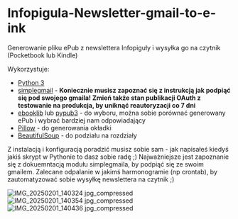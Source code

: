 # Infopigula-Newsletter-gmail-to-e-ink
Generowanie pliku ePub z newslettera Infopiguły i wysyłka go na czytnik (Pocketbook lub Kindle)

Wykorzystuje:
- [Python 3](https://www.python.org/)
- [simplegmail](https://github.com/jeremyephron/simplegmail) - **Koniecznie musisz zapoznać się z instrukcją jak podpiąć się pod swojego gmaila! Zmień także stan publikacji OAuth z testowanie na produkcja, by uniknąć reautoryzacji co 7 dni**
- [ebooklib](https://github.com/aerkalov/ebooklib) lub [pypub3](https://github.com/imgurbot12/pypub) - do wyboru, można sobie porównać generowany ePub i wybrać bardziej nam odpowiadający
- [Pillow](https://python-pillow.github.io/) - do generowania okładki
- [BeautifulSoup](https://www.crummy.com/software/BeautifulSoup/) - do podziału na rozdziały

Z instalacją i konfiguracją poradzić musisz sobie sam - jak napisałeś kiedyś jakiś skrypt w Pythonie to dasz sobie radę ;) Najważniejsze jest zapoznanie się z dokuemntacją modułu simplegmaila, by podpiąć się ze swoim gmailem. Zalecane odpalanie w jakimś harmonogramie (np crontab), by zautomatyzować sobie wysyłkę newslettera na czytnik ;) 

![IMG_20250201_140324 jpg_compressed](https://github.com/user-attachments/assets/1cef1179-7fa4-4c2b-9993-e127ccefc87d)
![IMG_20250201_140354 jpg_compressed](https://github.com/user-attachments/assets/58bd8f7a-4e03-4939-9337-e4ff9c858b3f)
![IMG_20250201_140436 jpg_compressed](https://github.com/user-attachments/assets/dd4711f3-61c5-460f-a88a-de3cb4d9c86c)
